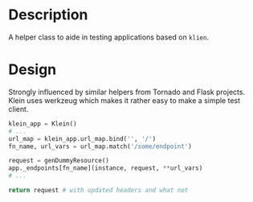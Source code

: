 # Description

A helper class to aide in testing applications based on ``klien``.


# Design

Strongly influenced by similar helpers from Tornado and Flask projects. Klein uses werkzeug which makes it rather easy to make a simple test client.

``` python
klein_app = Klein()
# ...
url_map = klein_app.url_map.bind('', '/')
fn_name, url_vars = url_map.match('/some/endpoint')

request = genDummyResource()
app._endpoints[fn_name](instance, request, **url_vars)
# ...

return request # with updated headers and what not
```
